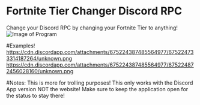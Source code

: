 # Fortnite Tier Changer Discord RPC
Change your Discord RPC by changing your Fortnite Tier to anything!
![Image of Program](https://cdn.discordapp.com/attachments/675224387485564977/675224569539198976/unknown.png)

#Examples!
https://cdn.discordapp.com/attachments/675224387485564977/675224733314187264/unknown.png
https://cdn.discordapp.com/attachments/675224387485564977/675224872456028160/unknown.png

#Notes:
This is more for trolling purposes!
This only works with the Discord App version NOT the website!
Make sure to keep the application open for the status to stay there!
